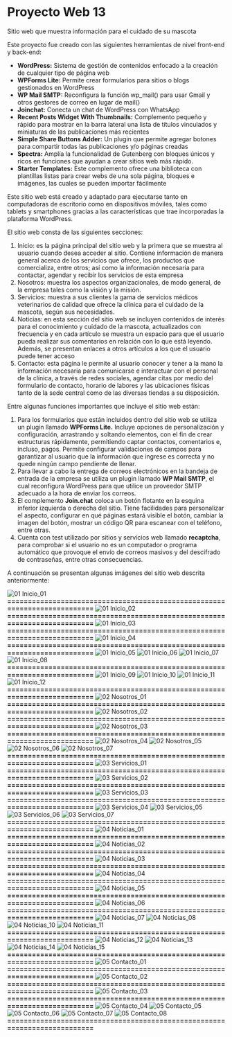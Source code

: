 # Proyecto Web 13

Sitio web que muestra información para el cuidado de su mascota

Este proyecto fue creado con las siguientes herramientas de nivel front-end y back-end:

- **WordPress:**	Sistema de gestión de contenidos enfocado a la creación de cualquier tipo de página web
- **WPForms Lite:**	Permite crear formularios para sitios o blogs gestionados en WordPress
- **WP Mail SMTP:**	Reconfigura la función wp_mail() para usar Gmail y otros gestores de correo en lugar de mail() 
- **Joinchat:**	Conecta un chat de WordPress con WhatsApp
- **Recent Posts Widget With Thumbnails:**	Complemento pequeño y rápido para mostrar en la barra lateral una lista de títulos vinculados y miniaturas de las publicaciones más recientes
- **Simple Share Buttons Adder:**	Un plugin que permite agregar botones para compartir todas las publicaciones y/o páginas creadas
- **Spectra:**	Amplía la funcionalidad de Gutenberg con bloques únicos y ricos en funciones que ayudan a crear sitios web más rápido.
- **Starter Templates:**	Este complemento ofrece una biblioteca con plantillas listas para crear webs de una sola página, bloques e imágenes, las cuales se pueden importar fácilmente

Este sitio web está creado y adaptado para ejecutarse tanto en computadoras de escritorio como en dispositivos móviles, tales como tablets y smartphones gracias a las características que trae incorporadas la plataforma WordPress.

El sitio web consta de las siguientes secciones:

1.	Inicio: es la página principal del sitio web y la primera que se muestra al usuario cuando desea acceder al sitio. Contiene información de manera general acerca de los servicios que ofrece, los productos que comercializa, entre otros; así como la información necesaria para contactar, agendar y recibir los servicios de esta empresa
2.	Nosotros: muestra los aspectos organizacionales, de modo general, de la empresa tales como la visión y la misión.
3.	Servicios: muestra a sus clientes la gama de servicios médicos veterinarios de calidad que ofrece la clínica para el cuidado de la mascota, según sus necesidades.
4.	Noticias: en esta sección del sitio web se incluyen contenidos de interés para el conocimiento y cuidado de la mascota, actualizados con frecuencia y en cada artículo se muestra un espacio para que el usuario pueda realizar sus comentarios en relación con lo que está leyendo. Además, se presentan enlaces a otros artículos a los que el usuario puede tener acceso 
5.	Contacto: esta página le permite al usuario conocer y tener a la mano la información necesaria para comunicarse e interactuar con el personal de la clínica, a través de redes sociales, agendar citas por medio del formulario de contacto, horario de labores y las ubicaciones físicas tanto de la sede central como de las diversas tiendas a su disposición.

Entre algunas funciones importantes que incluye el sitio web están:

1.	Para los formularios que están incluidos dentro del sitio web se utiliza un plugin llamado **WPForms Lite.** Incluye opciones de personalización y configuración, arrastrando y soltando elementos, con el fin de crear estructuras rápidamente, permitiendo captar contactos, comentarios e, incluso, pagos. Permite configurar validaciones de campos para garantizar al usuario que la información que ingrese es correcta y no quede ningún campo pendiente de llenar. 
2.	Para llevar a cabo la entrega de correos electrónicos en la bandeja de entrada de la empresa se utiliza un plugin llamado **WP Mail SMTP**, el cual reconfigura WordPress para que utilice un proveedor SMTP adecuado a la hora de enviar los correos.
3.	El complemento **Join.chat** coloca un botón flotante en la esquina inferior izquierda o derecha del sitio. Tiene facilidades para personalizar el aspecto, configurar en qué páginas estará visible el botón, cambiar la imagen del botón, mostrar un código QR para escanear con el teléfono, entre otras. 
4.	Cuenta con test utilizado por sitios y servicios web llamado **recaptcha**, para comprobar si el usuario no es un computador o programa automático que provoque el envío de correos masivos y del descifrado de contraseñas, entre otras consecuencias.

A continuación se presentan algunas imágenes del sitio web descrita anteriormente:

![01  Inicio_01](https://github.com/user-attachments/assets/78382f7b-b40b-47ba-9d90-35ccacaf10c3)
**==========================================================================**
![01  Inicio_02](https://github.com/user-attachments/assets/43fa8271-d772-44b3-96a8-4a3eae86d8bb)
**==========================================================================**
![01  Inicio_03](https://github.com/user-attachments/assets/5c730e84-f7f4-4d99-80b5-05eb2a42d4bb)
**==========================================================================**
![01  Inicio_04](https://github.com/user-attachments/assets/e7eb72e4-017b-412e-96fb-41247f53a35f)
**==========================================================================**
![01  Inicio_05](https://github.com/user-attachments/assets/ded9c12b-5427-4bf7-95cb-93fe204150bc)   ![01  Inicio_06](https://github.com/user-attachments/assets/efa02b41-2e91-469e-95f7-f9a3e8ee2dc4)
![01  Inicio_07](https://github.com/user-attachments/assets/b1c9ef91-ea4d-4ac8-8fdd-a353a6823667)   ![01  Inicio_08](https://github.com/user-attachments/assets/a30206e2-44f9-4a0e-a6a3-0dfbe29addbc)
**==========================================================================**
![01  Inicio_09](https://github.com/user-attachments/assets/b6bad513-a23d-45b9-90e5-e84bcdc865ca)   ![01  Inicio_10](https://github.com/user-attachments/assets/3cf46904-fb79-4ae2-9cac-6f54b19f9395)
![01  Inicio_11](https://github.com/user-attachments/assets/e34286ef-b507-4338-b007-5f49fc87fef3)   ![01  Inicio_12](https://github.com/user-attachments/assets/26425be0-100e-40fe-830b-dfb21de4f3ed)
**==========================================================================**
![02  Nosotros_01](https://github.com/user-attachments/assets/3d169dc9-22c2-43f0-824e-d40b4add037d)
**==========================================================================**
![02  Nosotros_02](https://github.com/user-attachments/assets/463b7eec-746f-4b9e-828d-447d9fe67bf7)
**==========================================================================**
![02  Nosotros_03](https://github.com/user-attachments/assets/1b348025-8ab5-45f6-9b89-2cd1f10c9cec)
**==========================================================================**
![02  Nosotros_04](https://github.com/user-attachments/assets/075124e3-aa8d-488e-8c74-e0ac4a6b7c62)   ![02  Nosotros_05](https://github.com/user-attachments/assets/a3a8849b-d88b-4649-9dbf-5c396998e52f)
![02  Nosotros_06](https://github.com/user-attachments/assets/213cbc21-bad4-4696-9756-383c61b31d79)   ![02  Nosotros_07](https://github.com/user-attachments/assets/a2bd85d4-3690-45df-bf7a-1e760ff3a1e7)
**==========================================================================**
![03  Servicios_01](https://github.com/user-attachments/assets/3f5f594c-055e-44e3-864c-3f853f784a84)
**==========================================================================**
![03  Servicios_02](https://github.com/user-attachments/assets/a27b8907-24d1-4f7d-a896-d6ddf0f8c375)
**==========================================================================**
![03  Servicios_03](https://github.com/user-attachments/assets/71a769b4-8bc6-437e-b92a-c7abdea541b9)
**==========================================================================**
![03  Servicios_04](https://github.com/user-attachments/assets/b48f8a65-768d-4e5c-ad08-ce1167d1f67d)   ![03  Servicios_05](https://github.com/user-attachments/assets/f8c180d8-2b7e-4afd-88cf-7d10678a9c30)
![03  Servicios_06](https://github.com/user-attachments/assets/d122dbef-ea8c-4e64-b39c-d2fb724f864e)   ![03  Servicios_07](https://github.com/user-attachments/assets/7bbbe579-af09-4e03-8f0f-861ec3e8283b)
**==========================================================================**
![04  Noticias_01](https://github.com/user-attachments/assets/6f1b084e-55f5-4c36-acce-cbcf40f08aaf)
**==========================================================================**
![04  Noticias_02](https://github.com/user-attachments/assets/7774fced-699d-400e-b239-05ed1ca078e4)
**==========================================================================**
![04  Noticias_03](https://github.com/user-attachments/assets/cd71786e-c3d5-4a08-8a75-7038b7ef2a1a)
**==========================================================================**
![04  Noticias_04](https://github.com/user-attachments/assets/e228754b-67ac-47dd-9681-4bc6d89b8edb)
**==========================================================================**
![04  Noticias_05](https://github.com/user-attachments/assets/8aa3f1ba-ba53-41fb-ae40-83c753b26791)
**==========================================================================**
![04  Noticias_06](https://github.com/user-attachments/assets/f853cf57-bde4-4a54-9e4c-8b324e4929d0)
**==========================================================================**
![04  Noticias_07](https://github.com/user-attachments/assets/c4d901c6-335b-48be-a888-3e4c75b174ac)   ![04  Noticias_08](https://github.com/user-attachments/assets/3d56b59f-407b-4c15-bc51-65901481c66f)
![04  Noticias_10](https://github.com/user-attachments/assets/548ad17e-04ef-4ee8-9782-4005e9d207cd)   ![04  Noticias_11](https://github.com/user-attachments/assets/1692fc46-748a-48ce-803e-49cce250e6ad)
**==========================================================================**
![04  Noticias_12](https://github.com/user-attachments/assets/7899eeaa-13aa-4795-be4e-e828b1ff394f)   ![04  Noticias_13](https://github.com/user-attachments/assets/7fd3df63-e975-4e22-8826-e43b8cf493c3)
![04  Noticias_14](https://github.com/user-attachments/assets/1bf23bc8-2b1b-4ce4-8574-10b517b328da)   ![04  Noticias_15](https://github.com/user-attachments/assets/35bbad6c-3ebc-4444-878b-17576b820eeb)
**==========================================================================**
![05  Contacto_01](https://github.com/user-attachments/assets/76019c54-6b4e-44c4-9b2d-233cb9aa1e1f)
**==========================================================================**
![05  Contacto_02](https://github.com/user-attachments/assets/1df5a74e-d17a-4017-8839-eb026f568e48)
**==========================================================================**
![05  Contacto_03](https://github.com/user-attachments/assets/0f74639b-87d5-4804-9327-3705ec7b524d)
**==========================================================================**
![05  Contacto_04](https://github.com/user-attachments/assets/a6b15ea7-cd7b-4714-ba91-2ac2f1f04c68)   ![05  Contacto_05](https://github.com/user-attachments/assets/6a59c215-812f-4ad1-83ca-5f0382bbb019)
![05  Contacto_06](https://github.com/user-attachments/assets/7278f2ad-7017-4136-863f-b278aa8da9d5)   ![05  Contacto_07](https://github.com/user-attachments/assets/209c8e2e-9333-4dc3-ac59-5c7f948946e6)
![05  Contacto_08](https://github.com/user-attachments/assets/44dcda33-caf9-4b9b-8e2e-eaead00a5e8a)
**==========================================================================**

